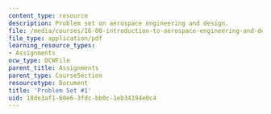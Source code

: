 ```yaml
---
content_type: resource
description: Problem set on aerospace engineering and design.
file: /media/courses/16-00-introduction-to-aerospace-engineering-and-design-spring-2003/18de3af160e63fdcbb0c1eb34194e0c4_HW1_03.pdf
file_type: application/pdf
learning_resource_types:
- Assignments
ocw_type: OCWFile
parent_title: Assignments
parent_type: CourseSection
resourcetype: Document
title: 'Problem Set #1'
uid: 18de3af1-60e6-3fdc-bb0c-1eb34194e0c4
---
```

